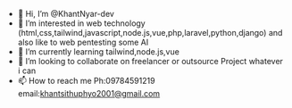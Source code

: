 - 👋 Hi, I’m @KhantNyar-dev
- 👀 I’m interested in web technology (html,css,tailwind,javascript,node.js,vue,php,laravel,python,django) and also like to web pentesting some AI
- 🌱 I’m currently learning tailwind,node.js,vue
- 💞️ I’m looking to collaborate on freelancer or outsource Project whatever i can
- 📫 How to reach me Ph:09784591219 email:khantsithuphyo2001@gmail.com

<!---
KhantNyar-dev/KhantNyar-dev is a ✨ special ✨ repository because its `README.md` (this file) appears on your GitHub profile.
You can click the Preview link to take a look at your changes.
--->
